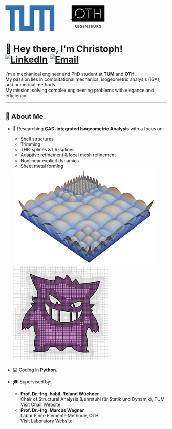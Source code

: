 <div align="left">
  <a href="https://www.tum.de" target="_blank">
    <img src="./tum.png" alt="TUM Logo" height="80" style="vertical-align:middle; margin-right:50px;"/>
  </a>
  <a href="https://www.oth-regensburg.de" target="_blank">
    <img src="./oth.jpg" alt="OTH Regensburg Logo" height="80" style="vertical-align:middle;"/>
  </a>
</div>


# 👋 Hey there, I'm Christoph! [![LinkedIn](https://img.shields.io/badge/-LinkedIn-0A66C2?style=flat&logo=linkedin&logoColor=white)](https://www.linkedin.com/in/christoph-hollweck-5962ab231/) [![Email](https://img.shields.io/badge/-Email-D14836?style=flat&logo=gmail&logoColor=white)](mailto:hollweck.christoph@gmail.com)

I'm a mechanical engineer and PhD student at **TUM** and **OTH**.  
My passion lies in computational mechanics, isogeometric analysis (IGA), and numerical methods.  
My mission: solving complex engineering problems with elegance and efficiency.

---

## 🔬 About Me

- 🧠 Researching **CAD-integrated Isogeometric Analysis** with a focus on:
  - Shell structures
  - Trimming
  - THB-splines & LR-splines
  - Adaptive refinement & local mesh refinement
  - Nonlinear explicit dynamics
  - Sheet metal forming
 
  <div align="left">
    <img src="./basis.png" alt="Basis" height="300"/>
    &nbsp;&nbsp;&nbsp;&nbsp;&nbsp;&nbsp;
    <img src="./Gengar.png" alt="Gengar" height="300"/>
  </div>

- 💻 Coding in **Python**.

- 🎓 Supervised by:
  - **Prof. Dr.-Ing. habil. Roland Wüchner**  
    Chair of Structural Analysis (Lehrstuhl für Statik und Dynamik), TUM  
    [Visit Chair Website](https://www.cee.ed.tum.de/st/startseite/)
  - **Prof. Dr.-Ing. Marcus Wagner**  
    Labor Finite Elemente Methode, OTH  
    [Visit Laboratory Website](https://maschinenbau.oth-regensburg.de/labore/fem)

